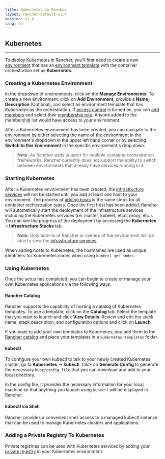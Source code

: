 ```yaml
---
title: Kubernetes in Rancher
layout: rancher-default-v1.4
version: v1.4
lang: en
---
```


## Kubernetes
---

To deploy Kubernetes in Rancher, you'll first need to create a new [environment]({{site.baseurl}}/rancher/{{page.version}}/{{page.lang}}/environments/) that has an [environment template]({{site.baseurl}}/rancher/{{page.version}}/{{page.lang}}/environments/#what-is-an-environment-template) with the container orchestration set as **Kubernetes**.

### Creating a Kubernetes Environment

In the dropdown of environments, click on the **Manage Environments**. To create a new environment, click on **Add Environment**, provide a **Name**, **Description** (Optional), and select an environment template that has _Kubernetes_ as the orchestration. If [access control]({{site.baseurl}}/rancher/{{page.version}}/{{page.lang}}/configuration/access-control/) is turned on, you can [add members]({{site.baseurl}}/rancher/{{page.version}}/{{page.lang}}/environments/#editing-members) and select their [membership role]({{site.baseurl}}/rancher/{{page.version}}/{{page.lang}}/environments/#membership-roles). Anyone added to the membership list would have access to your environment.

After a Kubernetes environment has been created, you can navigate to the environment by either selecting the name of the environment in the environment's dropdown in the upper left hand corner or by selecting **Switch to this Environment** in the specific environment's drop down.

> **Note:** As Rancher adds support for multiple container orchestration frameworks, Rancher currently does not support the ability to switch between environments that already have services running in it.

### Starting Kubernetes

After a Kubernetes environment has been created, the [infrastructure services]({{site.baseurl}}/rancher/{{page.version}}/{{page.lang}}/rancher-services/) will not be started until you add at least one host to your environment. The process of [adding hosts]({{site.baseurl}}/rancher/{{page.version}}/{{page.lang}}/hosts/) is the same steps for all container orchestration types. Once the first host has been added, Rancher will automatically start the deployment of the infrastructure services including the Kubernetes services (i.e. master, kubelet, etcd, proxy, etc.). You can see the progress of the deployment by accessing the **Kubernetes** -> **Infrastructure Stacks** tab.

> **Note:** Only admins of Rancher or owners of the environment will be able to view the [infrastructure services]({{site.baseurl}}/rancher/{{page.version}}/{{page.lang}}/rancher-services/).

When adding hosts to Kubernetes, the hostnames are used as unique identifiers for Kubernetes nodes when using `kubectl get nodes`.

### Using Kubernetes

Once the setup has completed, you can begin to create or manage your own Kubernetes applications via the following ways:

#### Rancher Catalog

Rancher supports the capability of hosting a catalog of Kubernetes templates. To use a template, click on the **Catalog** tab. Select the template that you want to launch and click **View Details**. Review and edit the stack name, stack description, and configuration options and click on **Launch**.

If you want to add your own templates to Kubernetes, you add them to the [Rancher catalog]({{site.baseurl}}/rancher/{{page.version}}/{{page.lang}}/catalog/) and place your templates in a `kubernetes-templates` folder.

#### kubectl

To configure your own kubectl to talk to your newly created Kubernetes cluster, go to **Kubernetes** -> **kubectl**. Click on **Generate Config** to generate the necessary `kube/config_file` that you can download and add to your local directory.

In the config file, it provides the necessary information for your local machine so that anything you launch using `kubectl` will be displayed in Rancher.

#### kubectl via Shell

Rancher provides a convenient shell access to a managed kubectl instance that can be used to manage Kubernetes clusters and applications.

### Adding a Private Registry To Kubernetes

Private registries can be used with Kubernetes services by adding your [private registry]({{site.baseurl}}/rancher/{{page.version}}/{{page.lang}}/environments/registries/) in your Kubernetes environment.
